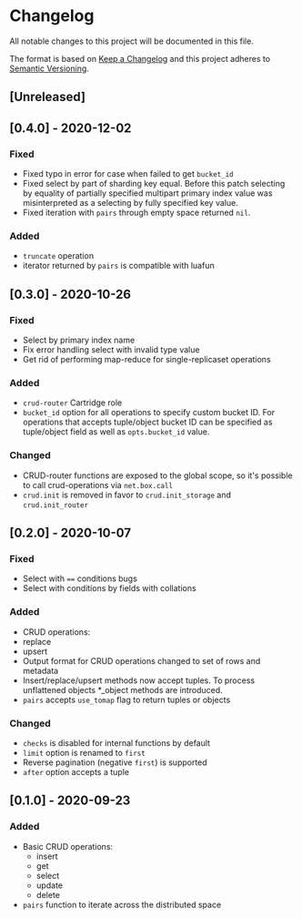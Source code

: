# Changelog

All notable changes to this project will be documented in this file.

The format is based on [Keep a Changelog](http://keepachangelog.com/en/1.0.0/)
and this project adheres to [Semantic Versioning](http://semver.org/spec/v2.0.0.html).

## [Unreleased]

## [0.4.0] - 2020-12-02

### Fixed

* Fixed typo in error for case when failed to get `bucket_id`
* Fixed select by part of sharding key equal. Before this patch
  selecting by equality of partially specified multipart primary index
  value was misinterpreted as a selecting by fully specified key value.
* Fixed iteration with `pairs` through empty space returned `nil`.

### Added

* `truncate` operation
* iterator returned by `pairs` is compatible with luafun

## [0.3.0] - 2020-10-26

### Fixed

* Select by primary index name
* Fix error handling select with invalid type value
* Get rid of performing map-reduce for single-replicaset operations

### Added

* `crud-router` Cartridge role
* `bucket_id` option for all operations to specify custom bucket ID.
  For operations that accepts tuple/object bucket ID can be specified as
  tuple/object field as well as `opts.bucket_id` value.

### Changed

* CRUD-router functions are exposed to the global scope, so it's possible to call
  crud-operations via `net.box.call`
* `crud.init` is removed in favor to `crud.init_storage` and `crud.init_router`

## [0.2.0] - 2020-10-07

### Fixed

* Select with `==` conditions bugs
* Select with conditions by fields with collations

### Added

* CRUD operations:
 * replace
 * upsert
* Output format for CRUD operations changed to set of rows and metadata
* Insert/replace/upsert methods now accept tuples.
  To process unflattened objects *_object methods are introduced.
* `pairs` accepts `use_tomap` flag to return tuples or objects

### Changed

* `checks` is disabled for internal functions by default
* `limit` option is renamed to `first`
* Reverse pagination (negative `first`) is supported
* `after` option accepts a tuple

## [0.1.0] - 2020-09-23

### Added

* Basic CRUD operations:
  * insert
  * get
  * select
  * update
  * delete
* `pairs` function to iterate across the distributed space
